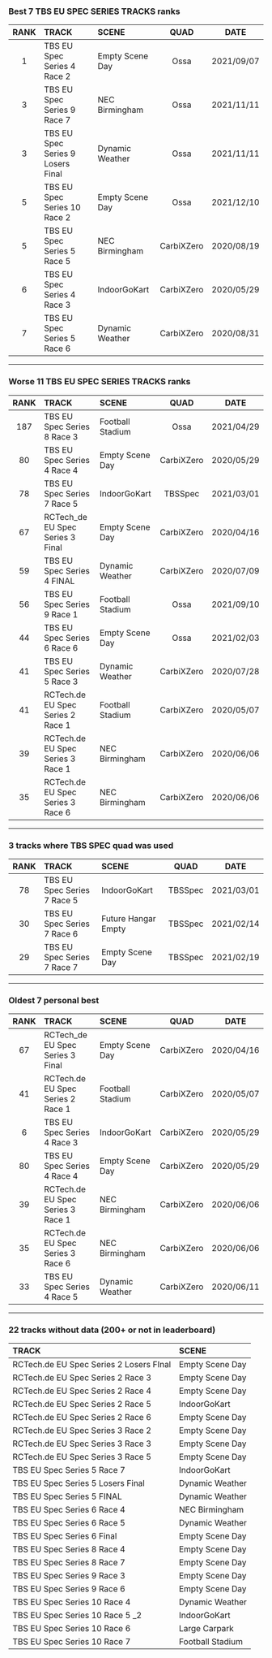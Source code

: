 ### Best 7 TBS EU SPEC SERIES TRACKS ranks
|RANK|TRACK|SCENE|QUAD|DATE|
|:---:|:---|:---|:---:|:---:|
|1|TBS EU Spec Series 4 Race 2|Empty Scene Day|Ossa|2021/09/07|
|3|TBS EU Spec Series 9 Race 7|NEC Birmingham|Ossa|2021/11/11|
|3|TBS EU Spec Series 9 Losers Final|Dynamic Weather|Ossa|2021/11/11|
|5|TBS EU Spec Series 10 Race 2|Empty Scene Day|Ossa|2021/12/10|
|5|TBS EU Spec Series 5 Race 5|NEC Birmingham|CarbiXZero|2020/08/19|
|6|TBS EU Spec Series 4 Race 3|IndoorGoKart|CarbiXZero|2020/05/29|
|7|TBS EU Spec Series 5 Race 6|Dynamic Weather|CarbiXZero|2020/08/31|
---
### Worse 11 TBS EU SPEC SERIES TRACKS ranks
|RANK|TRACK|SCENE|QUAD|DATE|
|:---:|:---|:---|:---:|:---:|
|187|TBS EU Spec Series 8 Race 3|Football Stadium|Ossa|2021/04/29|
|80|TBS EU Spec Series 4 Race 4|Empty Scene Day|CarbiXZero|2020/05/29|
|78|TBS EU Spec Series 7 Race 5|IndoorGoKart|TBSSpec|2021/03/01|
|67|RCTech_de EU Spec Series 3 Final|Empty Scene Day|CarbiXZero|2020/04/16|
|59|TBS EU Spec Series 4 FINAL|Dynamic Weather|CarbiXZero|2020/07/09|
|56|TBS EU Spec Series 9 Race 1|Football Stadium|Ossa|2021/09/10|
|44|TBS EU Spec Series 6 Race 6|Empty Scene Day|Ossa|2021/02/03|
|41|TBS EU Spec Series 5 Race 3|Dynamic Weather|CarbiXZero|2020/07/28|
|41|RCTech.de EU Spec Series 2 Race 1|Football Stadium|CarbiXZero|2020/05/07|
|39|RCTech.de EU Spec Series 3 Race 1|NEC Birmingham|CarbiXZero|2020/06/06|
|35|RCTech.de EU Spec Series 3 Race 6|NEC Birmingham|CarbiXZero|2020/06/06|
---
### 3 tracks where TBS SPEC quad was used
|RANK|TRACK|SCENE|QUAD|DATE|
|:---:|:---|:---|:---:|:---:|
|78|TBS EU Spec Series 7 Race 5|IndoorGoKart|TBSSpec|2021/03/01|
|30|TBS EU Spec Series 7 Race 6|Future Hangar Empty|TBSSpec|2021/02/14|
|29|TBS EU Spec Series 7 Race 7|Empty Scene Day|TBSSpec|2021/02/19|
---
### Oldest 7 personal best
|RANK|TRACK|SCENE|QUAD|DATE|
|:---:|:---|:---|:---:|:---:|
|67|RCTech_de EU Spec Series 3 Final|Empty Scene Day|CarbiXZero|2020/04/16|
|41|RCTech.de EU Spec Series 2 Race 1|Football Stadium|CarbiXZero|2020/05/07|
|6|TBS EU Spec Series 4 Race 3|IndoorGoKart|CarbiXZero|2020/05/29|
|80|TBS EU Spec Series 4 Race 4|Empty Scene Day|CarbiXZero|2020/05/29|
|39|RCTech.de EU Spec Series 3 Race 1|NEC Birmingham|CarbiXZero|2020/06/06|
|35|RCTech.de EU Spec Series 3 Race 6|NEC Birmingham|CarbiXZero|2020/06/06|
|33|TBS EU Spec Series 4 Race 5|Dynamic Weather|CarbiXZero|2020/06/11|
---
### 22 tracks without data (200+ or not in leaderboard)
|TRACK|SCENE|
|:---|:---|
|RCTech.de EU Spec Series 2 Losers FInal|Empty Scene Day|
|RCTech.de EU Spec Series 2 Race 3|Empty Scene Day|
|RCTech.de EU Spec Series 2 Race 4|Empty Scene Day|
|RCTech.de EU Spec Series 2 Race 5|IndoorGoKart|
|RCTech.de EU Spec Series 2 Race 6|Empty Scene Day|
|RCTech.de EU Spec Series 3 Race 2|Empty Scene Day|
|RCTech.de EU Spec Series 3 Race 3|Empty Scene Day|
|RCTech.de EU Spec Series 3 Race 5|Empty Scene Day|
|TBS EU Spec Series 5 Race 7|IndoorGoKart|
|TBS EU Spec Series 5 Losers Final|Dynamic Weather|
|TBS EU Spec Series 5 FINAL|Dynamic Weather|
|TBS EU Spec Series 6 Race 4|NEC Birmingham|
|TBS EU Spec Series 6 Race 5|Dynamic Weather|
|TBS EU Spec Series 6 Final|Empty Scene Day|
|TBS EU Spec Series 8 Race 4|Empty Scene Day|
|TBS EU Spec Series 8 Race 7|Empty Scene Day|
|TBS EU Spec Series 9 Race 3|Empty Scene Day|
|TBS EU Spec Series 9 Race 6|Empty Scene Day|
|TBS EU Spec Series 10 Race 4|Dynamic Weather|
|TBS EU Spec Series 10 Race 5 _2|IndoorGoKart|
|TBS EU Spec Series 10 Race 6|Large Carpark|
|TBS EU Spec Series 10 Race 7|Football Stadium|
